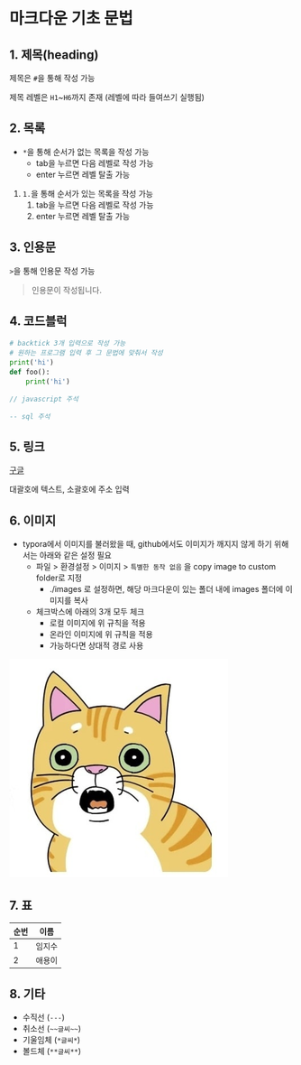 # 마크다운 기초 문법

## 1. 제목(heading)

제목은 `#`을 통해 작성 가능

제목 레벨은 `H1`~`H6`까지 존재 (레벨에 따라 들여쓰기 실행됨)



## 2. 목록

* `*`을 통해 순서가 없는 목록을 작성 가능
  * tab을 누르면 다음 레벨로 작성 가능
  * enter 누르면 레벨 탈출 가능



1. `1.`을 통해 순서가 있는 목록을 작성 가능
   1. tab을 누르면 다음 레벨로 작성 가능
   2. enter 누르면 레벨 탈출 가능



## 3. 인용문

`>`을 통해 인용문 작성 가능

> 인용문이 작성됩니다.



## 4. 코드블럭

```python
# backtick 3개 입력으로 작성 가능
# 원하는 프로그램 입력 후 그 문법에 맞춰서 작성
print('hi')
def foo():
    print('hi')
```

``` javascript
// javascript 주석
```

```sql
-- sql 주석
```



## 5. 링크

[구글](http://google.com)

대괄호에 텍스트, 소괄호에 주소 입력



## 6. 이미지

* typora에서 이미지를 불러왔을 때, github에서도 이미지가 깨지지 않게 하기 위해서는 아래와 같은 설정 필요
  * 파일 > 환경설정 > 이미지 > `특별한 동작 없음` 을 copy image to custom folder로 지정	
    * ./images 로 설정하면, 해당 마크다운이 있는 폴더 내에 images 폴더에 이미지를 복사
  * 체크박스에 아래의 3개 모두 체크
    * 로컬 이미지에 위 규칙을 적용
    * 온라인 이미지에 위 규칙을 적용
    * 가능하다면 상대적 경로 사용

![59551401_2347148498670581_1599730821769587568_n](images/59551401_2347148498670581_1599730821769587568_n.jpg)



## 7. 표

| 순번 | 이름   |
| ---- | ------ |
| 1    | 임지수 |
| 2    | 애용이 |



## 8. 기타

* 수직선 (`---`)
* 취소선 (`~~글씨~~`)
* 기울임체 (`*글씨*`)
* 볼드체 (`**글씨**`)

